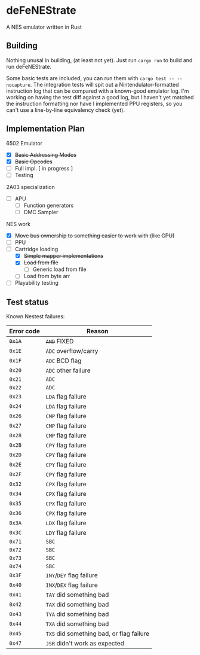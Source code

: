 # deFeNEStrate

A NES emulator written in Rust

## Building

Nothing unusal in building, (at least not yet). Just run `cargo run` to build
and run deFeNEStrate.

Some basic tests are included, you can run them with `cargo test -- --nocapture`.
The integration tests will spit out a Nintendulator-formatted instruction log
that can be compared with a known-good emulator log. I'm working on having the
test diff against a good log, but I haven't yet matched the instruction
formatting nor have I implemented PPU registers, so you can't use a line-by-line
equivalency check (yet).

## Implementation Plan

6502 Emulator
 - [x] ~~Basic Addressing Modes~~
 - [x] ~~Basic Opcodes~~
 - [ ] Full impl. [ in progress ]
 - [ ] Testing

2A03 specialization
 - [ ] APU
   - [ ] Function generators
   - [ ] DMC Sampler

NES work
 - [x] ~~Move bus ownership to something easier to work with (like CPU)~~
 - [ ] PPU
 - [ ] Cartridge loading
   - [x] ~~Simple mapper implementations~~
   - [x] ~~Load from file~~
     - [ ] Generic load from file
   - [ ] Load from byte arr
 - [ ] Playability testing

## Test status

Known Nestest failures:

| Error code  | Reason                                          |
|-------------|-------------------------------------------------|
| ~~`0x1A`~~  | ~~`AND`~~ FIXED                                 |
| `0x1E`      | `ADC` overflow/carry                            |
| `0x1F`      | `ADC` BCD flag                                  |
| `0x20`      | `ADC` other failure                             |
| `0x21`      | `ADC`                                           |
| `0x22`      | `ADC`                                           |
| `0x23`      | `LDA` flag failure                              |
| `0x24`      | `LDA` flag failure                              |
| `0x26`      | `CMP` flag failure                              |
| `0x27`      | `CMP` flag failure                              |
| `0x28`      | `CMP` flag failure                              |
| `0x2B`      | `CPY` flag failure                              |
| `0x2D`      | `CPY` flag failure                              |
| `0x2E`      | `CPY` flag failure                              |
| `0x2F`      | `CPY` flag failure                              |
| `0x32`      | `CPX` flag failure                              |
| `0x34`      | `CPX` flag failure                              |
| `0x35`      | `CPX` flag failure                              |
| `0x36`      | `CPX` flag failure                              |
| `0x3A`      | `LDX` flag failure                              |
| `0x3C`      | `LDY` flag failure                              |
| `0x71`      | `SBC`                                           |
| `0x72`      | `SBC`                                           |
| `0x73`      | `SBC`                                           |
| `0x74`      | `SBC`                                           |
| `0x3F`      | `INY`/`DEY` flag failure                        |
| `0x40`      | `INX`/`DEX` flag failure                        |
| `0x41`      | `TAY` did something bad                         |
| `0x42`      | `TAX` did something bad                         |
| `0x43`      | `TYA` did something bad                         |
| `0x44`      | `TXA` did something bad                         |
| `0x45`      | `TXS` did something bad, or flag failure        |
| `0x47`      | `JSR` didn't work as expected                   |

